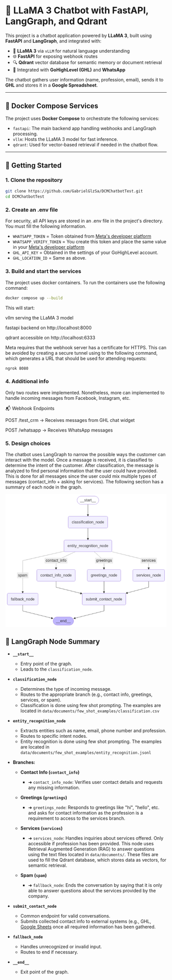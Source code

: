 # 🧠 LLaMA 3 Chatbot with FastAPI, LangGraph, and Qdrant

This project is a chatbot application powered by **LLaMA 3**, built using **FastAPI** and **LangGraph**, and integrated with:

- 🧠 **LLaMA 3** via `vLLM` for natural language understanding
- 🌐 **FastAPI** for exposing webhook routes
- 🔍 **Qdrant** vector database for semantic memory or document retrieval
- 🤖 Integrated with **GoHighLevel (GHL)** and **WhatsApp**

The chatbot gathers user information (name, profession, email), sends it to **GHL** and stores it in a **Google Spreadsheet**.

---

## 🐳 Docker Compose Services

The project uses **Docker Compose** to orchestrate the following services:

- `fastapi`: The main backend app handling webhooks and LangGraph processing.
- `vllm`: Hosts the LLaMA 3 model for fast inference.
- `qdrant`: Used for vector-based retrieval if needed in the chatbot flow.

---

## 🚀 Getting Started

### 1. Clone the repository

```bash
git clone https://github.com/GabrielGlzSa/DCMChatbotTest.git
cd DCMChatbotTest
```

### 2. Create an .env file

For security, all API keys are stored in an .env file in the project's directory. You must fill the following information.

- `WHATSAPP_TOKEN` = Token obtained from [Meta's developer platform](https://developers.facebook.com/apps/)
- `WHATSAPP_VERIFY_TOKEN` = You create this token and place the same value in your [Meta's developer platform](https://developers.facebook.com/apps/)
- `GHL_API_KEY` = Obtained in the settings of your GoHighLevel account.
- `GHL_LOCATION_ID` = Same as above.

### 3. Build and start the services
The project uses docker containers. To run the containers use the following command:

```bash
docker compose up --build
```
This will start:

vllm serving the LLaMA 3 model

fastapi backend on http://localhost:8000

qdrant accessible on http://localhost:6333

Meta requires that the webhook server has a certificate for HTTPS. This can be avoided by creating a secure tunnel using to the following command, which generates a URL that should be used for attending requests: 

```bash
ngrok 8080
```

### 4. Additional info
Only two routes were implemented. Nonetheless, more can implemented to handle incoming messages from Facebook, Instagram, etc.

📬 Webhook Endpoints

POST /test_crm → Receives messages from GHL chat widget

POST /whatsapp → Receives WhatsApp messages


### 5. Design choices

The chatbot uses LangGraph to narrow the possible ways the customer can interact with the model. Once a message is received, it is classified to determine the intent of the customer. After classification, the message is analyzed to find personal information that the user could have provided. This is done for all messages since the user could mix multiple types of messages (contact_info + asking for services). The following section has a summary of each node in the graph.


![LangGraph diagram](images/langgraph.png)


## 🧠 LangGraph Node Summary

- **`__start__`**
  - Entry point of the graph.
  - Leads to the `classification_node`.

- **`classification_node`**
  - Determines the type of incoming message.
  - Routes to the appropriate branch (e.g., contact info, greetings, services, or spam).
  - Classification is done using few shot prompting. The examples are located in `data/documents/few_shot_examples/classification.csv`

- **`entity_recognition_node`**
  - Extracts entities such as name, email, phone number and profession.
  - Routes to specific intent nodes.
  - Entity recognition is done using few shot prompting. The examples are located in `data/documents/few_shot_examples/entity_recognition.jsonl`

- **Branches:**
  - **Contact Info (`contact_info`)**
    - ➜ `contact_info_node`: Verifies user contact details and requests any missing information.
  
  - **Greetings (`greetings`)**
    - ➜ `greetings_node`: Responds to greetings like "hi", "hello", etc. and asks for contact information as the profession is a requirement to access to the services branch.
  
  - **Services (`services`)**
    - ➜ `services_node`: Handles inquiries about services offered. Only accessible if profession has been provided. This node uses Retrieval Augmented Generation (RAG) to answer questions using the text files located in `data/documents/`. These files are used to fill the Qdrant database, which stores data as vectors, for semantic retrieval.
  
  - **Spam (`spam`)**
    - ➜ `fallback_node`: Ends the conversation by saying that it is only able to answer questions about the services provided by the company.

- **`submit_contact_node`**
  - Common endpoint for valid conversations.
  - Submits collected contact info to external systems (e.g., GHL, [Google Sheets](https://docs.google.com/spreadsheets/d/1ghZOXBjthIWKW5G4zUllSjr_l4iEDlgIge2bEtgl7Zk/edit?usp=sharing) once all required information has been gathered.

- **`fallback_node`**
  - Handles unrecognized or invalid input.
  - Routes to end if necessary.

- **`__end__`**
  - Exit point of the graph.
